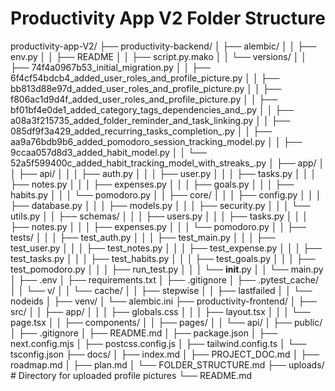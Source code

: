 # Productivity App V2 Folder Structure

productivity-app-V2/
├── productivity-backend/
│   ├── alembic/
│   │   ├── env.py
│   │   ├── README
│   │   ├── script.py.mako
│   │   └── versions/
│   │       ├── 74f4a0967b53_initial_migration.py
│   │       ├── 6f4cf54bdcb4_added_user_roles_and_profile_picture.py
│   │       ├── bb813d88e97d_added_user_roles_and_profile_picture.py
│   │       ├── f806ac1d9d4f_added_user_roles_and_profile_picture.py
│   │       ├── bf01bf4e0de1_added_category_tags_dependencies_and_.py
│   │       ├── a08a3f215735_added_folder_reminder_and_task_linking.py
│   │       ├── 085df9f3a429_added_recurring_tasks_completion_.py
│   │       ├── aa9a76bdb9b6_added_pomodoro_session_tracking_model.py
│   │       ├── 9ccaa057d8d3_added_habit_model.py
│   │       └── 52a5f599400c_added_habit_tracking_model_with_streaks_.py
│   ├── app/
│   │   ├── api/
│   │   │   ├── auth.py
│   │   │   ├── user.py
│   │   │   ├── tasks.py
│   │   │   ├── notes.py
│   │   │   ├── expenses.py
│   │   │   ├── goals.py
│   │   │   ├── habits.py
│   │   │   └── pomodoro.py
│   │   ├── core/
│   │   │   ├── config.py
│   │   │   ├── database.py
│   │   │   ├── models.py
│   │   │   ├── security.py
│   │   │   └── utils.py
│   │   ├── schemas/
│   │   │   ├── users.py
│   │   │   ├── tasks.py
│   │   │   ├── notes.py
│   │   │   ├── expenses.py
│   │   │   └── pomodoro.py
│   │   ├── tests/
│   │   │   ├── test_auth.py
│   │   │   ├── test_main.py
│   │   │   ├── test_user.py
│   │   │   ├── test_notes.py
│   │   │   ├── test_expense.py
│   │   │   ├── test_tasks.py
│   │   │   ├── test_habits.py
│   │   │   ├── test_goals.py
│   │   │   ├── test_pomodoro.py
│   │   │   ├── run_test.py
│   │   │   └── __init__.py
│   │   └── main.py
│   ├── .env
│   ├── requirements.txt
│   ├── .gitignore
│   ├── .pytest_cache/
│   │   └── v/
│   │       └── cache/
│   │           ├── stepwise
│   │           ├── lastfailed
│   │           └── nodeids
│   ├── venv/
│   └── alembic.ini
├── productivity-frontend/
│   ├── src/
│   │   ├── app/
│   │   │   ├── globals.css
│   │   │   ├── layout.tsx
│   │   │   └── page.tsx
│   │   ├── components/
│   │   ├── pages/
│   │   └── api/
│   ├── public/
│   ├── .gitignore
│   ├── README.md
│   ├── package.json
│   ├── next.config.mjs
│   ├── postcss.config.js
│   ├── tailwind.config.ts
│   └── tsconfig.json
├── docs/
│   ├── index.md
│   ├── PROJECT_DOC.md
│   ├── roadmap.md
│   ├── plan.md
│   └── FOLDER_STRUCTURE.md
├── uploads/                         # Directory for uploaded profile pictures
└── README.md
